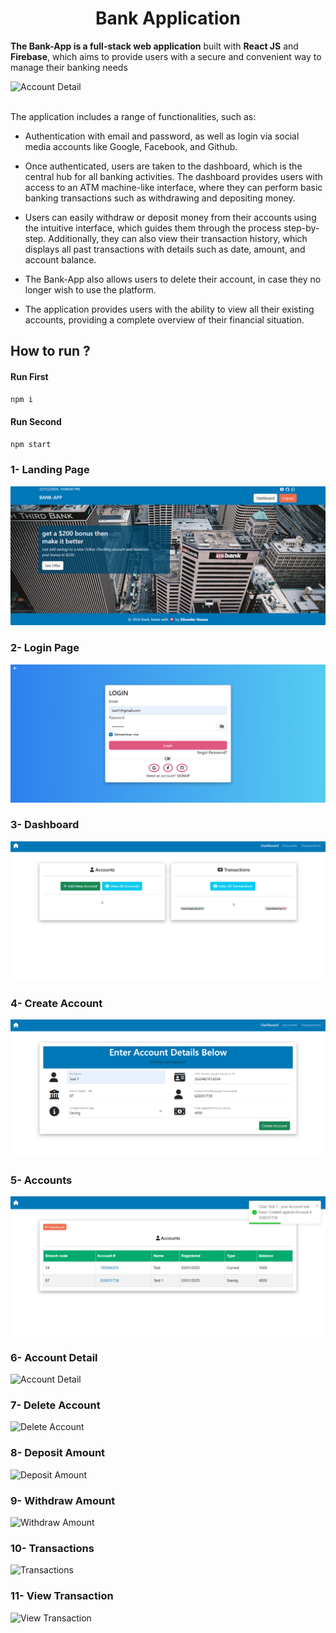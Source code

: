 <p align="center">
  <h1 align="center">Bank Application</h1>
</p>

**The Bank-App is a full-stack web application** built with **React JS** and **Firebase**, which aims to provide users with a secure and convenient way to manage their banking needs
<br />

![Account Detail](https://drive.google.com/uc?export=view&id=10nJQ8NL1GZiqswZWQcFzYqSpnUigTpBC) <br /> <br />

The application includes a range of functionalities, such as:

- Authentication with email and password, as well as login via social media accounts like Google, Facebook, and Github.

- Once authenticated, users are taken to the dashboard, which is the central hub for all banking activities. The dashboard provides users with access to an ATM machine-like interface, where they can perform basic banking transactions such as withdrawing and depositing money.

- Users can easily withdraw or deposit money from their accounts using the intuitive interface, which guides them through the process step-by-step. Additionally, they can also view their transaction history, which displays all past transactions with details such as date, amount, and account balance.

- The Bank-App also allows users to delete their account, in case they no longer wish to use the platform.
- The application provides users with the ability to view all their existing accounts, providing a complete overview of their financial situation.

## How to run ?

#### Run First

```javascript
npm i
```

#### Run Second

```javascript
npm start
```

### 1- Landing Page

<img src="./images/LandingPage.png" alt="LandingPage"> <br />

### 2- Login Page

<img src="./images/LoginPage.png" alt="LoginPage"> <br />

### 3- Dashboard

<img src="./images/Dashboard.png" alt="Dashbaord"> <br />

### 4- Create Account

<img src="./images/Create Account.png" alt="Create Account"> <br />

### 5- Accounts

<img src="./images/Accounts.png" alt="Accounts"> <br />

### 6- Account Detail

![Account Detail](https://drive.google.com/uc?export=view&id=10nJQ8NL1GZiqswZWQcFzYqSpnUigTpBC) <br />

### 7- Delete Account

![Delete Account](https://drive.google.com/uc?export=view&id=1VbNo9772hMSOsZxCbTtszPRagURVyvjO) <br />

### 8- Deposit Amount

![Deposit Amount](https://drive.google.com/uc?export=view&id=16z9KkkYLNCs9EQVRKz-RMKOwrYqBnfpd) <br />

### 9- Withdraw Amount

![Withdraw Amount](https://drive.google.com/uc?export=view&id=1I8lJFSvQfMKg3x1nIE-1POdepE1-_DdT) <br />

### 10- Transactions

![Transactions](https://drive.google.com/uc?export=view&id=1c4FJ7KTjVxkw3qLw2FtTOOU9mFQg67-l) <br />

### 11- View Transaction

![View Transaction](https://drive.google.com/uc?export=view&id=1WlnGSXCgJezjskNzTW-OjLi3ocd2vFAo) <br /> <br />
